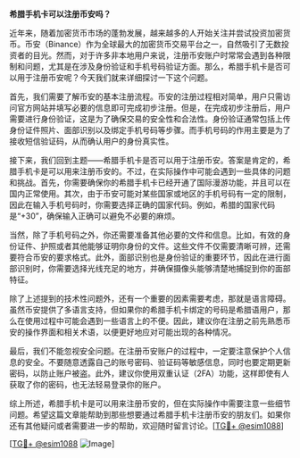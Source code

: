 **希腊手机卡可以注册币安吗？**

近年来，随着加密货币市场的蓬勃发展，越来越多的人开始关注并尝试投资加密货币。币安（Binance）作为全球最大的加密货币交易平台之一，自然吸引了无数投资者的目光。然而，对于许多非本地用户来说，注册币安账户时常常会遇到各种限制和问题，尤其是在涉及身份验证和手机号码验证方面。那么，希腊手机卡是否可以用于注册币安呢？今天我们就来详细探讨一下这个问题。

首先，我们需要了解币安的基本注册流程。币安的注册过程相对简单，用户只需访问官方网站并填写必要的信息即可完成初步注册。但是，在完成初步注册后，用户需要进行身份验证，这是为了确保交易的安全性和合法性。身份验证通常包括上传身份证件照片、面部识别以及绑定手机号码等步骤。而手机号码的作用主要是为了接收短信验证码，从而确认用户的身份真实性。

接下来，我们回到主题——希腊手机卡是否可以用于注册币安。答案是肯定的，希腊手机卡是可以用来注册币安的。不过，在实际操作中可能会遇到一些具体的问题和挑战。首先，你需要确保你的希腊手机卡已经开通了国际漫游功能，并且可以在国内正常使用。其次，由于币安可能对某些国家或地区的手机号码有一定的限制，因此在输入手机号码时，你需要选择正确的国家代码。例如，希腊的国家代码是“+30”，确保输入正确可以避免不必要的麻烦。

当然，除了手机号码之外，你还需要准备其他必要的文件和信息。比如，有效的身份证件、护照或者其他能够证明你身份的文件。这些文件不仅需要清晰可辨，还需要符合币安的要求格式。此外，面部识别也是身份验证的重要环节，因此在进行面部识别时，你需要选择光线充足的地方，并确保摄像头能够清楚地捕捉到你的面部特征。

除了上述提到的技术性问题外，还有一个重要的因素需要考虑，那就是语言障碍。虽然币安提供了多语言支持，但如果你的希腊手机卡绑定的号码是希腊语用户，那么在使用过程中可能会遇到一些语言上的不便。因此，建议你在注册之前先熟悉币安的操作界面和相关术语，以便更好地应对可能出现的各种情况。

最后，我们不能忽视安全问题。在注册币安账户的过程中，一定要注意保护个人信息的安全。不要随意透露自己的账号密码、验证码等敏感信息，同时也要定期更新密码，以防止账户被盗。此外，建议你使用双重认证（2FA）功能，这样即使有人获取了你的密码，也无法轻易登录你的账户。

综上所述，希腊手机卡是可以用来注册币安的，但在实际操作中需要注意一些细节问题。希望这篇文章能帮助到那些想要通过希腊手机卡注册币安的朋友们。如果你还有其他疑问或者需要进一步的帮助，欢迎随时留言讨论。[[TG💪+ @esim1088](https://t.me/s/esim1088)]

[[TG💪+ @esim1088](https://t.me/s/esim1088) ![Image](https://i.postimg.cc/4NQfJmqS/Snipaste-2025-05-13-00-14-12.png)]